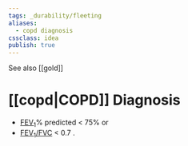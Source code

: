 ```yaml
---
tags: _durability/fleeting
aliases:
  - copd diagnosis
cssclass: idea
publish: true
---
```


See also [[gold]]

# [[copd|COPD]] Diagnosis
  - [FEV<sub>1</sub>](spirometry.md#FEV<sub>1</sub>)% predicted < 75% or
  - [FEV<sub>1</sub>/FVC](spirometry.md#FEV<sub>1</sub>/FVC) < 0.7 .

